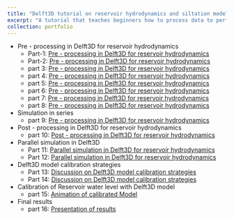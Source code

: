 ```yaml
---
title: "Delft3D tutorial on reservoir hydrodynamics and siltation modeling"
excerpt: "A tutorial that teaches beginners how to process data to perform reservoir modeling in Delft3D, simulation in parallel with Delft3D, and post-processing of Delft3D results."
collection: portfolio
---
```

* Pre - processing in Delft3D for reservoir hydrodynamics
  * Part-1: [Pre - processing in Delft3D for reservoir hydrodynamics](https://youtu.be/KCGg9vQ3LgM) 
  * Part-2: [Pre - processing in Delft3D for reservoir hydrodynamics](https://youtu.be/3IidO34u1oQ)
  * part 3: [Pre - processing in Delft3D for reservoir hydrodynamics](https://youtu.be/9l8Pmwm5biM)
  * part 4: [Pre - processing in Delft3D for reservoir hydrodynamics](https://youtu.be/DLev6C8akdQ)
  * part 5: [Pre - processing in Delft3D for reservoir hydrodynamics](https://youtu.be/YTHvj3-2q54)
  * part 6: [Pre - processing in Delft3D for reservoir hydrodynamics](https://youtu.be/bHUYb-rV_pU)
  * part 7: [Pre - processing in Delft3D for reservoir hydrodynamics](https://youtu.be/5pGeMu-LRrI)
  * part 8: [Pre - processing in Delft3D for reservoir hydrodynamics](https://youtu.be/TwdeVxs7ePQ)
* Simulation in series   
  * part 9: [Pre - processing in Delft3D for reservoir hydrodynamics](https://youtu.be/C2YZgQDBfkM)
* Post - processing in Delft3D for reservoir hydrodynamics
  * part 10: [Post - processing in Delft3D for reservoir hydrodynamics](https://youtu.be/vmYtlhPPqK0)  
* Parallel simulation in Delft3D
  * Part 11: [Parallel simulation in Delft3D for reservoir hydrodynamics](https://youtu.be/8Hx9JN8Bles)
  * Part 12: [Parallel simulation in Delft3D for reservoir hydrodynamics](https://youtu.be/TuPwqu2SLdw)
* Delft3D model calibration strategies
  * Part 13: [Discussion on Delft3D model calibration strategies](https://youtu.be/el_UE2H8Ldg)
  * Part 14: [Discussion on Delft3D model calibration strategies](https://youtu.be/yvyZ1Uh5q7U)
* Calibration of Reservoir water level with Delft3D model
  * part 15: [Animation of calibrated Model](https://youtu.be/FxzcrCUMULo)
* Final results 
  * part 16: [Presentation of results](https://youtu.be/MU60mncT4fY)